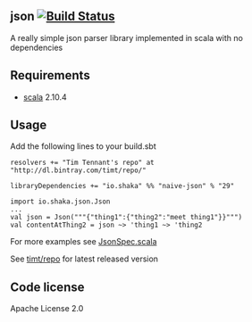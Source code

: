 json    [![Build Status](https://travis-ci.org/timt/naive-json.png?branch=master)](https://travis-ci.org/timt/naive-json)
----
A really simple json parser library implemented in scala with no dependencies

Requirements
------------

* [scala](http://www.scala-lang.org) 2.10.4

Usage
-----
Add the following lines to your build.sbt

    resolvers += "Tim Tennant's repo" at "http://dl.bintray.com/timt/repo/"

    libraryDependencies += "io.shaka" %% "naive-json" % "29"

    import io.shaka.json.Json
    ...
    val json = Json("""{"thing1":{"thing2":"meet thing1"}}""")
    val contentAtThing2 = json ~> 'thing1 ~> 'thing2

For more examples see [JsonSpec.scala](https://github.com/timt/json/blob/master/src/test/scala/io/shaka/json/JsonSpec.scala)

See [timt/repo](http://dl.bintray.com/timt/repo/io/shaka/naive-json_2.10) for latest released version


Code license
------------
Apache License 2.0
